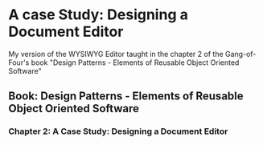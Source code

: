 # A case Study: Designing a Document Editor
My version of the WYSIWYG Editor taught in the chapter 2 of the Gang-of-Four's book "Design Patterns - Elements of Reusable Object Oriented Software"
## Book: Design Patterns - Elements of Reusable Object Oriented Software
### Chapter 2: A Case Study: Designing a Document Editor
